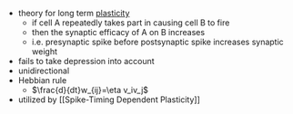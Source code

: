 + theory for long term [plasticity](../Plasticity/Plasticity.md) 
	+ if cell A repeatedly takes part in causing cell B to fire
	+ then the synaptic efficacy of A on B increases
	+ i.e. presynaptic spike before postsynaptic spike increases synaptic weight
+ fails to take depression into account
+ unidirectional
+ Hebbian rule
	+ $\frac{d}{dt}w_{ij}=\eta v_iv_j$
+ utilized by [[Spike-Timing Dependent Plasticity]]

